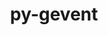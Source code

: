 ---
title: "py-gevent"
layout: cache
categories: [package, develop-2024-12-15]
meta: {"versions": ["24.11.1"], "compilers": ["gcc@=11.1.0", "gcc@=11.4.0", "gcc@=9.4.0", "oneapi@=2024.2.1"], "oss": ["ubuntu20.04", "ubuntu22.04"], "platforms": ["linux"], "targets": ["neoverse_v1", "neoverse_v2", "ppc64le", "x86_64_v3"], "stacks": ["data-vis-sdk", "e4s", "e4s-neoverse-v2", "e4s-neoverse_v1", "e4s-oneapi", "e4s-power", "root"], "num_specs": 17, "num_specs_by_stack": {"e4s-power": 3, "root": 17, "data-vis-sdk": 1, "e4s-neoverse_v1": 3, "e4s-neoverse-v2": 3, "e4s": 3, "e4s-oneapi": 4}}
spec_details: [{"hash": "7nulp6fkzuzictlcdxlp6t6z5buecwdt", "compiler": "gcc@=9.4.0", "versions": ["24.11.1"], "os": "ubuntu20.04", "platform": "linux", "target": "ppc64le", "variants": ["build_system=python_pip"], "stacks": ["e4s-power", "root"], "size": "-", "tarball": "https://binaries.spack.io/develop-2024-12-15/build_cache/linux-ubuntu20.04-ppc64le/gcc-9.4.0/py-gevent-24.11.1/linux-ubuntu20.04-ppc64le-gcc-9.4.0-py-gevent-24.11.1-7nulp6fkzuzictlcdxlp6t6z5buecwdt.spack"}, {"hash": "oxj4spoqtowibyilpbp5ux3mrgofs4sj", "compiler": "gcc@=9.4.0", "versions": ["24.11.1"], "os": "ubuntu20.04", "platform": "linux", "target": "ppc64le", "variants": ["build_system=python_pip"], "stacks": ["e4s-power", "root"], "size": "-", "tarball": "https://binaries.spack.io/develop-2024-12-15/build_cache/linux-ubuntu20.04-ppc64le/gcc-9.4.0/py-gevent-24.11.1/linux-ubuntu20.04-ppc64le-gcc-9.4.0-py-gevent-24.11.1-oxj4spoqtowibyilpbp5ux3mrgofs4sj.spack"}, {"hash": "4nzbkaxlklfqqqljqf6fixoupnkf333l", "compiler": "gcc@=9.4.0", "versions": ["24.11.1"], "os": "ubuntu20.04", "platform": "linux", "target": "ppc64le", "variants": ["build_system=python_pip"], "stacks": ["e4s-power", "root"], "size": "-", "tarball": "https://binaries.spack.io/develop-2024-12-15/build_cache/linux-ubuntu20.04-ppc64le/gcc-9.4.0/py-gevent-24.11.1/linux-ubuntu20.04-ppc64le-gcc-9.4.0-py-gevent-24.11.1-4nzbkaxlklfqqqljqf6fixoupnkf333l.spack"}, {"hash": "o45qqzqn4ynk474ognoi2fhhkzl5gwae", "compiler": "gcc@=11.1.0", "versions": ["24.11.1"], "os": "ubuntu20.04", "platform": "linux", "target": "x86_64_v3", "variants": ["build_system=python_pip"], "stacks": ["root", "data-vis-sdk"], "size": "-", "tarball": "https://binaries.spack.io/develop-2024-12-15/build_cache/linux-ubuntu20.04-x86_64_v3/gcc-11.1.0/py-gevent-24.11.1/linux-ubuntu20.04-x86_64_v3-gcc-11.1.0-py-gevent-24.11.1-o45qqzqn4ynk474ognoi2fhhkzl5gwae.spack"}, {"hash": "6arr3el3ow7a4zyf6iovw46bckmuqnro", "compiler": "gcc@=11.4.0", "versions": ["24.11.1"], "os": "ubuntu22.04", "platform": "linux", "target": "neoverse_v1", "variants": ["build_system=python_pip"], "stacks": ["e4s-neoverse_v1", "root"], "size": "-", "tarball": "https://binaries.spack.io/develop-2024-12-15/build_cache/linux-ubuntu22.04-neoverse_v1/gcc-11.4.0/py-gevent-24.11.1/linux-ubuntu22.04-neoverse_v1-gcc-11.4.0-py-gevent-24.11.1-6arr3el3ow7a4zyf6iovw46bckmuqnro.spack"}, {"hash": "pzcy5vdfg6754rwzxr24dm3t73za5f33", "compiler": "gcc@=11.4.0", "versions": ["24.11.1"], "os": "ubuntu22.04", "platform": "linux", "target": "neoverse_v1", "variants": ["build_system=python_pip"], "stacks": ["e4s-neoverse_v1", "root"], "size": "-", "tarball": "https://binaries.spack.io/develop-2024-12-15/build_cache/linux-ubuntu22.04-neoverse_v1/gcc-11.4.0/py-gevent-24.11.1/linux-ubuntu22.04-neoverse_v1-gcc-11.4.0-py-gevent-24.11.1-pzcy5vdfg6754rwzxr24dm3t73za5f33.spack"}, {"hash": "fshqxrnaqva63rzkvqsenbsnhs5fgu5e", "compiler": "gcc@=11.4.0", "versions": ["24.11.1"], "os": "ubuntu22.04", "platform": "linux", "target": "neoverse_v1", "variants": ["build_system=python_pip"], "stacks": ["e4s-neoverse_v1", "root"], "size": "-", "tarball": "https://binaries.spack.io/develop-2024-12-15/build_cache/linux-ubuntu22.04-neoverse_v1/gcc-11.4.0/py-gevent-24.11.1/linux-ubuntu22.04-neoverse_v1-gcc-11.4.0-py-gevent-24.11.1-fshqxrnaqva63rzkvqsenbsnhs5fgu5e.spack"}, {"hash": "v5ieo47zlzxdkhwukay7grhrgxb22lhj", "compiler": "gcc@=11.4.0", "versions": ["24.11.1"], "os": "ubuntu22.04", "platform": "linux", "target": "neoverse_v2", "variants": ["build_system=python_pip"], "stacks": ["e4s-neoverse-v2", "root"], "size": "-", "tarball": "https://binaries.spack.io/develop-2024-12-15/build_cache/linux-ubuntu22.04-neoverse_v2/gcc-11.4.0/py-gevent-24.11.1/linux-ubuntu22.04-neoverse_v2-gcc-11.4.0-py-gevent-24.11.1-v5ieo47zlzxdkhwukay7grhrgxb22lhj.spack"}, {"hash": "zhzellygt6jinpev5hlarbdi6a4gxw3a", "compiler": "gcc@=11.4.0", "versions": ["24.11.1"], "os": "ubuntu22.04", "platform": "linux", "target": "neoverse_v2", "variants": ["build_system=python_pip"], "stacks": ["e4s-neoverse-v2", "root"], "size": "-", "tarball": "https://binaries.spack.io/develop-2024-12-15/build_cache/linux-ubuntu22.04-neoverse_v2/gcc-11.4.0/py-gevent-24.11.1/linux-ubuntu22.04-neoverse_v2-gcc-11.4.0-py-gevent-24.11.1-zhzellygt6jinpev5hlarbdi6a4gxw3a.spack"}, {"hash": "uvj5wqhsqvrqgrsoh5nuxttwxbik4lgu", "compiler": "gcc@=11.4.0", "versions": ["24.11.1"], "os": "ubuntu22.04", "platform": "linux", "target": "neoverse_v2", "variants": ["build_system=python_pip"], "stacks": ["e4s-neoverse-v2", "root"], "size": "-", "tarball": "https://binaries.spack.io/develop-2024-12-15/build_cache/linux-ubuntu22.04-neoverse_v2/gcc-11.4.0/py-gevent-24.11.1/linux-ubuntu22.04-neoverse_v2-gcc-11.4.0-py-gevent-24.11.1-uvj5wqhsqvrqgrsoh5nuxttwxbik4lgu.spack"}, {"hash": "rkzd3tb25fuk2f64457ddjkkkohcnv3l", "compiler": "gcc@=11.4.0", "versions": ["24.11.1"], "os": "ubuntu22.04", "platform": "linux", "target": "x86_64_v3", "variants": ["build_system=python_pip"], "stacks": ["root", "e4s"], "size": "-", "tarball": "https://binaries.spack.io/develop-2024-12-15/build_cache/linux-ubuntu22.04-x86_64_v3/gcc-11.4.0/py-gevent-24.11.1/linux-ubuntu22.04-x86_64_v3-gcc-11.4.0-py-gevent-24.11.1-rkzd3tb25fuk2f64457ddjkkkohcnv3l.spack"}, {"hash": "e7n7ye3d5ouwqw46pasfsdxoihxxlqqp", "compiler": "gcc@=11.4.0", "versions": ["24.11.1"], "os": "ubuntu22.04", "platform": "linux", "target": "x86_64_v3", "variants": ["build_system=python_pip"], "stacks": ["root", "e4s"], "size": "-", "tarball": "https://binaries.spack.io/develop-2024-12-15/build_cache/linux-ubuntu22.04-x86_64_v3/gcc-11.4.0/py-gevent-24.11.1/linux-ubuntu22.04-x86_64_v3-gcc-11.4.0-py-gevent-24.11.1-e7n7ye3d5ouwqw46pasfsdxoihxxlqqp.spack"}, {"hash": "d2s22v4c67jpb4qeodn3zxylm65wjqw6", "compiler": "gcc@=11.4.0", "versions": ["24.11.1"], "os": "ubuntu22.04", "platform": "linux", "target": "x86_64_v3", "variants": ["build_system=python_pip"], "stacks": ["root", "e4s"], "size": "-", "tarball": "https://binaries.spack.io/develop-2024-12-15/build_cache/linux-ubuntu22.04-x86_64_v3/gcc-11.4.0/py-gevent-24.11.1/linux-ubuntu22.04-x86_64_v3-gcc-11.4.0-py-gevent-24.11.1-d2s22v4c67jpb4qeodn3zxylm65wjqw6.spack"}, {"hash": "o6s3vzgfonyh7gkuukvyx54t4dcpqcqu", "compiler": "oneapi@=2024.2.1", "versions": ["24.11.1"], "os": "ubuntu22.04", "platform": "linux", "target": "x86_64_v3", "variants": ["build_system=python_pip"], "stacks": ["e4s-oneapi", "root"], "size": "-", "tarball": "https://binaries.spack.io/develop-2024-12-15/build_cache/linux-ubuntu22.04-x86_64_v3/oneapi-2024.2.1/py-gevent-24.11.1/linux-ubuntu22.04-x86_64_v3-oneapi-2024.2.1-py-gevent-24.11.1-o6s3vzgfonyh7gkuukvyx54t4dcpqcqu.spack"}, {"hash": "6itit42curpzpy7zq7pptu2prlh5parr", "compiler": "oneapi@=2024.2.1", "versions": ["24.11.1"], "os": "ubuntu22.04", "platform": "linux", "target": "x86_64_v3", "variants": ["build_system=python_pip"], "stacks": ["e4s-oneapi", "root"], "size": "-", "tarball": "https://binaries.spack.io/develop-2024-12-15/build_cache/linux-ubuntu22.04-x86_64_v3/oneapi-2024.2.1/py-gevent-24.11.1/linux-ubuntu22.04-x86_64_v3-oneapi-2024.2.1-py-gevent-24.11.1-6itit42curpzpy7zq7pptu2prlh5parr.spack"}, {"hash": "gb2kxqwagybl7ilpms3iqmcx2tzzhpea", "compiler": "oneapi@=2024.2.1", "versions": ["24.11.1"], "os": "ubuntu22.04", "platform": "linux", "target": "x86_64_v3", "variants": ["build_system=python_pip"], "stacks": ["e4s-oneapi", "root"], "size": "-", "tarball": "https://binaries.spack.io/develop-2024-12-15/build_cache/linux-ubuntu22.04-x86_64_v3/oneapi-2024.2.1/py-gevent-24.11.1/linux-ubuntu22.04-x86_64_v3-oneapi-2024.2.1-py-gevent-24.11.1-gb2kxqwagybl7ilpms3iqmcx2tzzhpea.spack"}, {"hash": "wpurxzyepbv5gp4s2qcxaxpkncr5sxvq", "compiler": "oneapi@=2024.2.1", "versions": ["24.11.1"], "os": "ubuntu22.04", "platform": "linux", "target": "x86_64_v3", "variants": ["build_system=python_pip"], "stacks": ["e4s-oneapi", "root"], "size": "-", "tarball": "https://binaries.spack.io/develop-2024-12-15/build_cache/linux-ubuntu22.04-x86_64_v3/oneapi-2024.2.1/py-gevent-24.11.1/linux-ubuntu22.04-x86_64_v3-oneapi-2024.2.1-py-gevent-24.11.1-wpurxzyepbv5gp4s2qcxaxpkncr5sxvq.spack"}]
---